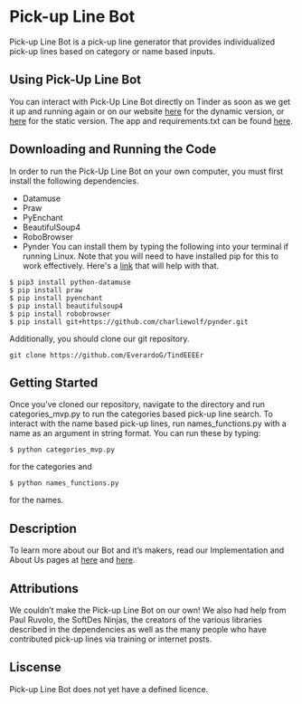 # Pick-up Line Bot
Pick-up Line Bot is a pick-up line generator that provides individualized pick-up lines based on category or name based inputs. 

## Using Pick-Up Line Bot
You can interact with Pick-Up Line Bot directly on Tinder as soon as we get it up and running again or on our website [here](https://pickuplinebot.herokuapp.com/) for the dynamic version, or [here](https://elizabethtawes.github.io/Tinderbot_site/) for the static version. The app and requirements.txt can be found [here](https://github.com/epan547/Tinderbot_app).

## Downloading and Running the Code
In order to run the Pick-Up Line Bot on your own computer, you must first install the following dependencies.
* Datamuse
* Praw
* PyEnchant
* BeautifulSoup4
* RoboBrowser
* Pynder
You can install them by typing the following into your terminal if running Linux. Note that you will need to have installed pip for this to work effectively. Here's a [link](https://www.tecmint.com/install-pip-in-linux/) that will help with that. 
```
$ pip3 install python-datamuse
$ pip install praw
$ pip install pyenchant
$ pip install beautifulsoup4
$ pip install robobrowser
$ pip install git+https://github.com/charliewolf/pynder.git
```
Additionally, you should clone our git repository.

```
git clone https://github.com/EverardoG/TindEEEEr
```

## Getting Started
Once you’ve cloned our repository, navigate to the directory and run categories_mvp.py to run the categories based pick-up line search.  To interact with the name based pick-up lines, run names_functions.py with a name as an argument in string format. You can run these by typing:

```
$ python categories_mvp.py
```
for the categories and
```
$ python names_functions.py
```
for the names.

## Description
To learn more about our Bot and it’s makers, read our Implementation and About Us pages at [here](https://elizabethtawes.github.io/Tinderbot_site/about.html#work) and [here](https://elizabethtawes.github.io/Tinderbot_site/about.html#intro).

## Attributions
We couldn’t make the Pick-up Line Bot on our own! We also had help from Paul Ruvolo, the SoftDes Ninjas, the creators of the various libraries described in the dependencies as well as the many people who have contributed pick-up lines via training or internet posts. 

## Liscense
Pick-up Line Bot does not yet have a defined licence.  
